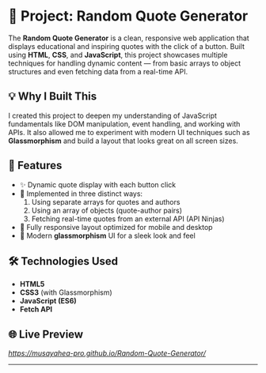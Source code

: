 # 🎯 Project: Random Quote Generator

The **Random Quote Generator** is a clean, responsive web application that displays educational and inspiring quotes with the click of a button. Built using **HTML**, **CSS**, and **JavaScript**, this project showcases multiple techniques for handling dynamic content — from basic arrays to object structures and even fetching data from a real-time API.

## 💡 Why I Built This
I created this project to deepen my understanding of JavaScript fundamentals like DOM manipulation, event handling, and working with APIs. It also allowed me to experiment with modern UI techniques such as **Glassmorphism** and build a layout that looks great on all screen sizes.

## 🔧 Features
- ✨ Dynamic quote display with each button click  
- 🔁 Implemented in three distinct ways:
  1. Using separate arrays for quotes and authors  
  2. Using an array of objects (quote-author pairs)  
  3. Fetching real-time quotes from an external API (API Ninjas)
- 📱 Fully responsive layout optimized for mobile and desktop  
- 🎨 Modern **glassmorphism** UI for a sleek look and feel

## 🛠 Technologies Used
- **HTML5**
- **CSS3** (with Glassmorphism)
- **JavaScript (ES6)**
- **Fetch API**

## 🌐 Live Preview
*https://musayahea-pro.github.io/Random-Quote-Generator/*

---
